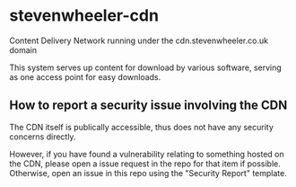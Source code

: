 # stevenwheeler-cdn
Content Delivery Network running under the cdn.stevenwheeler.co.uk domain

This system serves up content for download by various software, serving as one access point for easy downloads.

## How to report a security issue involving the CDN
The CDN itself is publically accessible, thus does not have any security concerns directly.

However, if you have found a vulnerability relating to something hosted on the CDN, 
please open a issue request in the repo for that item if possible. 
Otherwise, open an issue in this repo using the "Security Report" template.
